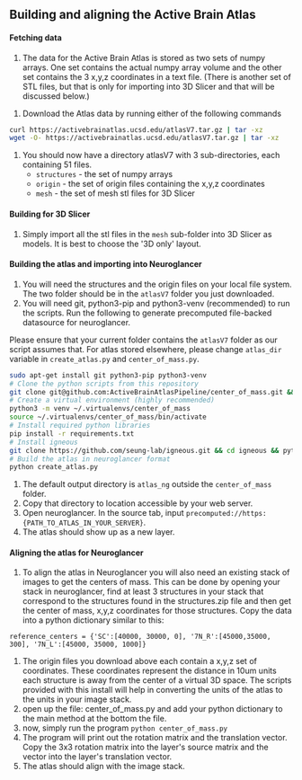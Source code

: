 ## Building and aligning the Active Brain Atlas
#### Fetching data
1. The data for the Active Brain Atlas is stored as two sets of numpy arrays. One set contains the actual
numpy array volume and the other set contains the 3 x,y,z coordinates in a text file. (There is another set of STL
files, but that is only for importing into 3D Slicer and that will be discussed below.)
<!-- 1. Get the sets of data from Amazon S3. Each zip file contains 51 files. There are 3 zip files:
    1. structures.zip - this is the set of numpy arrays
    1. origin.zip this is the set of origin files containing the x,y,z coordinates.
    1. mesh.zip this is the set of mesh stl files for 3D Slicer -->
<!-- 1. Download each file with:
    1. `aws s3 cp s3://mousebrainatlas-data/atlasV7/origin.zip origin.zip`
    1. `aws s3 cp s3://mousebrainatlas-data/atlasV7/structures.zip structures.zip`
    1. `aws s3 cp s3://mousebrainatlas-data/atlasV7/mesh.zip mesh.zip` -->
1. Download the Atlas data by running either of the following commands
```Bash
curl https://activebrainatlas.ucsd.edu/atlasV7.tar.gz | tar -xz
wget -O- https://activebrainatlas.ucsd.edu/atlasV7.tar.gz | tar -xz
```
<!-- 1. After downloading the zip files, unzip them and you will have 3 new directories containing the 51 files. -->
1. You should now have a directory atlasV7 with 3 sub-directories, each containing 51 files.
    - `structures` - the set of numpy arrays
    - `origin` - the set of origin files containing the x,y,z coordinates
    - `mesh` - the set of mesh stl files for 3D Slicer

#### Building for 3D Slicer
1. Simply import all the stl files in the `mesh` sub-folder into 3D Slicer as models. It is best to choose the '3D only' layout.

#### Building the atlas and importing into Neuroglancer
1. You will need the structures and the origin files on your local file system. The two folder should be in the `atlasV7` folder you just downloaded.
1. You will need git, python3-pip and python3-venv (recommended) to run the scripts. Run the following to generate precomputed file-backed datasource for neuroglancer.

Please ensure that your current folder contains the `atlasV7` folder as our script assumes that. For atlas stored elsewhere, please change `atlas_dir` variable in `create_atlas.py` and `center_of_mass.py`.
```Bash
sudo apt-get install git python3-pip python3-venv
# Clone the python scripts from this repository
git clone git@github.com:ActiveBrainAtlasPipeline/center_of_mass.git && cd center_of_mass
# Create a virtual environment (highly recommended)
python3 -m venv ~/.virtualenvs/center_of_mass
source ~/.virtualenvs/center_of_mass/bin/activate
# Install required python libraries
pip install -r requirements.txt
# Install igneous
git clone https://github.com/seung-lab/igneous.git && cd igneous && python setup.py install && cd ..
# Build the atlas in neuroglancer format
python create_atlas.py
```
1. The default output directory is `atlas_ng` outside the `center_of_mass` folder.
1. Copy that directory to location accessible by your web server.
1. Open neuroglancer. In the source tab, input `precomputed://https:{PATH_TO_ATLAS_IN_YOUR_SERVER}`.
1. The atlas should show up as a new layer.

#### Aligning the atlas for Neuroglancer
1. To align the atlas in Neuroglancer you will also need an existing stack of images to get the centers of mass. 
This can be done by opening your stack in neuroglancer, find at least 3 structures in your stack that correspond
to the structures found in the structures.zip file and then get the center of mass, x,y,z coordinates for those 
structures. Copy the data into a python dictionary similar to this:
```
reference_centers = {'SC':[40000, 30000, 0], '7N_R':[45000,35000, 300], '7N_L':[45000, 35000, 1000]}
```
1. The origin files you download above each contain a x,y,z set of coordinates. These coordinates represent
the distance in 10um units each structure is away from the center of a virtual 3D space. The scripts provided
with this install will help in converting the units of the atlas to the units in your image stack.
1. open up the file: center_of_mass.py and add your python dictionary to the main method at the bottom the file. 
1. now, simply run the program `python center_of_mass.py`
1. The program will print out the rotation matrix and the translation vector. Copy the 3x3 rotation matrix 
into the layer's source matrix and the vector into the layer's translation vector.
1. The atlas should align with the image stack.
